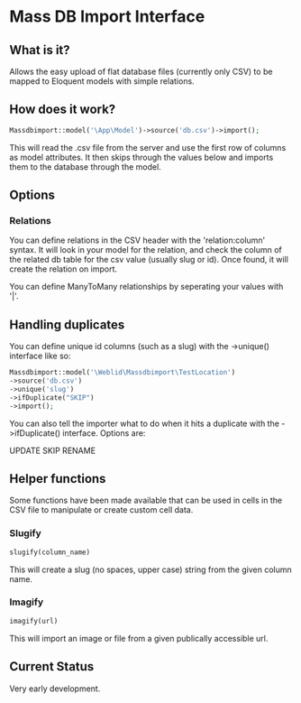 # Mass DB Import Interface

## What is it?

Allows the easy upload of flat database files (currently only CSV) to be mapped to Eloquent models with simple relations. 

## How does it work?

```php
Massdbimport::model('\App\Model')->source('db.csv')->import();
```

This will read the .csv file from the server and use the first row of columns as model attributes. It then skips through the values below and imports them to the database through the model.

## Options

### Relations

You can define relations in the CSV header with the 'relation:column' syntax. It will look in your model for the relation, and check the column of the related db table for the csv value (usually slug or id). Once found, it will create the relation on import.

You can define ManyToMany relationships by seperating your values with '|'.

## Handling duplicates

You can define unique id columns (such as a slug) with the ->unique() interface like so:

```php
Massdbimport::model('\Weblid\Massdbimport\TestLocation')
->source('db.csv')
->unique('slug')
->ifDuplicate("SKIP")
->import();
```

You can also tell the importer what to do when it hits a duplicate with the ->ifDuplicate() interface. Options are:

UPDATE
SKIP
RENAME

## Helper functions

Some functions have been made available that can be used in cells in the CSV file to manipulate or create custom cell data.

### Slugify 
```php
slugify(column_name)
```
This will create a slug (no spaces, upper case) string from the given column name.

### Imagify 
```php
imagify(url)
```
This will import an image or file from a given publically accessible url. 


## Current Status

Very early development.